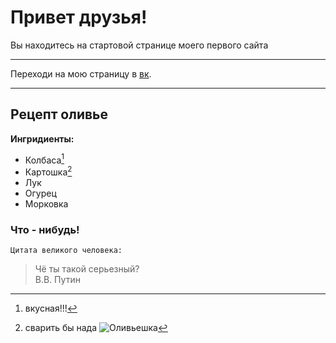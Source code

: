 # Привет друзья!
Вы находитесь на стартовой странице моего первого сайта

-----------------

Переходи на мою страницу в [вк](https://vk.com/). 

---------------


## Рецепт оливье
**Ингридиенты:**

* Колбаса[^1]
* Картошка[^2]
* Лук
* Огурец
* Морковка

[^1]: вкусная!!!
[^2]: сварить бы нада 
![Оливьешка](https://www.gastronom.ru/binfiles/images/20151117/b8f005b8.jpg)

### Что - нибудь! 
	Цитата великого человека:
>Чё ты такой серьезный?  
	В.В. Путин
